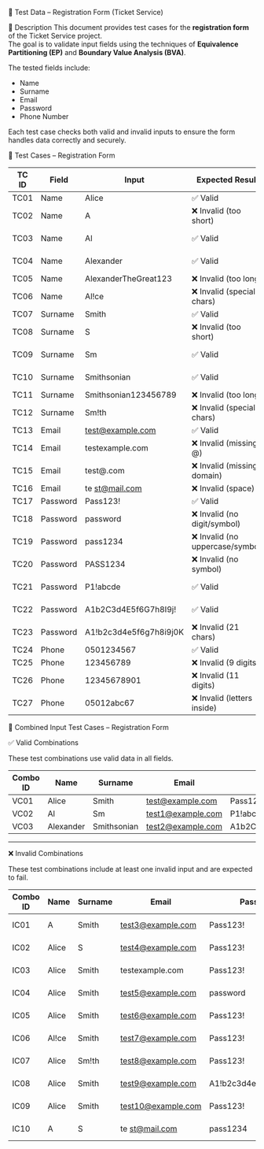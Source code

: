 🧾 Test Data – Registration Form (Ticket Service)

📌 Description
This document provides test cases for the **registration form** of the Ticket Service project.  
The goal is to validate input fields using the techniques of **Equivalence Partitioning (EP)** and **Boundary Value Analysis (BVA)**.

The tested fields include:
- Name
- Surname
- Email
- Password
- Phone Number

Each test case checks both valid and invalid inputs to ensure the form handles data correctly and securely.

🧪 Test Cases – Registration Form

| TC ID | Field      | Input                          | Expected Result                  | Class/Boundary          |
|-------|------------|--------------------------------|----------------------------------|-------------------------|
| TC01  | Name       | Alice                          | ✅ Valid                         | EC Positive             |
| TC02  | Name       | A                              | ❌ Invalid (too short)           | BVA -1                  |
| TC03  | Name       | Al                             | ✅ Valid                         | BVA Lower Bound         |
| TC04  | Name       | Alexander                      | ✅ Valid                         | BVA Upper Bound (20)    |
| TC05  | Name       | AlexanderTheGreat123           | ❌ Invalid (too long)            | BVA +1                  |
| TC06  | Name       | Al!ce                          | ❌ Invalid (special chars)       | EC Negative             |
| TC07  | Surname    | Smith                          | ✅ Valid                         | EC Positive             |
| TC08  | Surname    | S                              | ❌ Invalid (too short)           | BVA -1                  |
| TC09  | Surname    | Sm                             | ✅ Valid                         | BVA Lower Bound         |
| TC10  | Surname    | Smithsonian                    | ✅ Valid                         | BVA Upper Bound         |
| TC11  | Surname    | Smithsonian123456789           | ❌ Invalid (too long)            | BVA +1                  |
| TC12  | Surname    | Sm!th                          | ❌ Invalid (special chars)       | EC Negative             |
| TC13  | Email      | test@example.com               | ✅ Valid                         | EC Positive             |
| TC14  | Email      | testexample.com                | ❌ Invalid (missing @)           | EC Negative             |
| TC15  | Email      | test@.com                      | ❌ Invalid (missing domain)      | EC Negative             |
| TC16  | Email      | te st@mail.com                 | ❌ Invalid (space)               | EC Negative             |
| TC17  | Password   | Pass123!                       | ✅ Valid                         | EC Positive             |
| TC18  | Password   | password                       | ❌ Invalid (no digit/symbol)     | EC Negative             |
| TC19  | Password   | pass1234                       | ❌ Invalid (no uppercase/symbol) | EC Negative             |
| TC20  | Password   | PASS1234                       | ❌ Invalid (no symbol)           | EC Negative             |
| TC21  | Password   | P1!abcde                       | ✅ Valid                         | BVA Lower Bound (8)     |
| TC22  | Password   | A1b2C3d4E5f6G7h8I9j!           | ✅ Valid                         | BVA Upper Bound (20)    |
| TC23  | Password   | A1!b2c3d4e5f6g7h8i9j0K         | ❌ Invalid (21 chars)            | BVA +1                  |
| TC24  | Phone      | 0501234567                     | ✅ Valid                         | EC Positive             |
| TC25  | Phone      | 123456789                      | ❌ Invalid (9 digits)            | BVA -1                  |
| TC26  | Phone      | 12345678901                    | ❌ Invalid (11 digits)           | BVA +1                  |
| TC27  | Phone      | 05012abc67                     | ❌ Invalid (letters inside)      | EC Negative             |

🔄 Combined Input Test Cases – Registration Form

✅ Valid Combinations

These test combinations use valid data in all fields.

| Combo ID | Name       | Surname      | Email               | Password                  | Phone        | 
|----------|------------|--------------|---------------------|---------------------------|--------------|
| VC01     | Alice      | Smith        | test@example.com    | Pass123!                  | 0501234567   |
| VC02     | Al         | Sm           | test1@example.com   | P1!abcde                  | 0501234567   | 
| VC03     | Alexander  | Smithsonian  | test2@example.com   | A1b2C3d4E5f6G7h8I9j!      | 0501234567   | 

---

❌ Invalid Combinations

These test combinations include at least one invalid input and are expected to fail.

| Combo ID | Name       | Surname      | Email               | Password                  | Phone        | Invalid Field(s)              | 
|----------|------------|--------------|---------------------|---------------------------|--------------|-------------------------------|
| IC01     | A          | Smith        | test3@example.com   | Pass123!                  | 0501234567   | Name (too short)              | 
| IC02     | Alice      | S            | test4@example.com   | Pass123!                  | 0501234567   | Surname (too short)           | 
| IC03     | Alice      | Smith        | testexample.com     | Pass123!                  | 0501234567   | Email (missing @)             | 
| IC04     | Alice      | Smith        | test5@example.com   | password                  | 0501234567   | Password (no digits/symbols)  | 
| IC05     | Alice      | Smith        | test6@example.com   | Pass123!                  | 123456789    | Phone (too short)             | 
| IC06     | Al!ce      | Smith        | test7@example.com   | Pass123!                  | 0501234567   | Name (special char)           | 
| IC07     | Alice      | Sm!th        | test8@example.com   | Pass123!                  | 0501234567   | Surname (special char)        | 
| IC08     | Alice      | Smith        | test9@example.com   | A1!b2c3d4e5f6g7h8i9j0K    | 0501234567   | Password (too long)           | 
| IC09     | Alice      | Smith        | test10@example.com  | Pass123!                  | 05012abc67   | Phone (letters inside)        | 
| IC10     | A          | S            | te st@mail.com      | pass1234                  | 12345678901  | All fields invalid            | 


